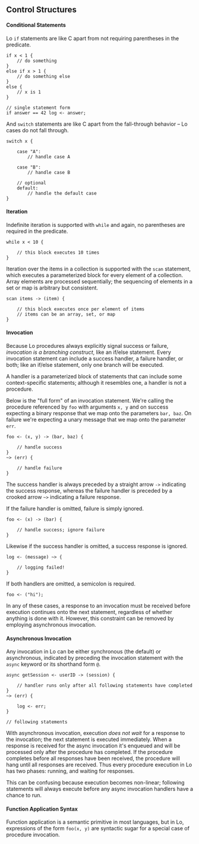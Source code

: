 ## Control Structures

#### Conditional Statements

Lo `if` statements are like C apart from not requiring parentheses in the predicate.

```
if x < 1 {
	// do something
}
else if x > 1 {
	// do something else
}
else {
	// x is 1
}

// single statement form
if answer == 42 log <- answer;

```

And `switch` statements are like C apart from the fall-through behavior – Lo cases do not fall through.

```
switch x {

    case "A":
        // handle case A
        
    case "B":
        // handle case B
    
    // optional
    default:
        // handle the default case
}

```

#### Iteration 

Indefinite iteration is supported with `while` and again, no parentheses are required in the predicate.

```
while x < 10 {

    // this block executes 10 times
}

```

Iteration over the items in a collection is supported with the `scan` statement, which executes a parameterized block for every element of a collection. Array elements are processed sequentially; the sequencing of elements in a set or map is arbitrary but consistent.

```
scan items -> (item) {

    // this block executes once per element of items
    // items can be an array, set, or map
}

```

#### Invocation

Because Lo procedures always explicitly signal success or failure, *invocation is a branching construct*, like an if/else statement. Every invocation statement can include a success handler, a failure handler, or both; like an if/else statement, only one branch will be executed.

A handler is a parameterized block of statements that can include some context-specific statements; although it resembles one, a handler is not a procedure.

Below is the "full form" of an invocation statement. We're calling the procedure referenced by `foo` with arguments `x, y` and on success expecting a binary response that we map onto the parameters `bar, baz`. On failure we're expecting a unary message that we map onto the parameter `err`.

```
foo <- (x, y) -> (bar, baz) {

    // handle success
}
~> (err) {

    // handle failure
}
```

The success handler is always preceded by a straight arrow `->` indicating the success response, whereas the failure handler is preceded by a crooked arrow `~>` indicating a failure response.

If the failure handler is omitted, failure is simply ignored.

```
foo <- (x) -> (bar) {

    // handle success; ignore failure
}
```

Likewise if the success handler is omitted, a success response is ignored.

```
log <- (message) ~> {

    // logging failed!
}
```

If both handlers are omitted, a semicolon is required.

```
foo <- ("hi");
```

In any of these cases, a response to an invocation must be received before execution continues onto the next statement, regardless of whether anything is done with it. However, this constraint can be removed by employing asynchronous invocation.

#### Asynchronous Invocation

Any invocation in Lo can be either synchronous (the default) or asynchronous, indicated by preceding the invocation statement with the `async` keyword or its shorthand form `@`. 

```
async getSession <- userID -> (session) {

    // handler runs only after all following statements have completed
}
~> (err) {

    log <- err;
}

// following statements
```

With asynchronous invocation, execution *does not wait* for a response to the invocation; the next statement is executed immediately. When a response is received for the async invocation it's enqueued and will be processed only after the procedure has completed. If the procedure completes before all responses have been received, the procedure will hang until all responses are received. Thus every procedure execution in Lo has two phases: running, and waiting for responses.

This can be confusing because execution becomes non-linear; following statements will always execute before any async invocation handlers have a chance to run.

#### Function Application Syntax

Function application is a semantic primitive in most languages, but in Lo, expressions of the form `foo(x, y)` are syntactic sugar for a special case of procedure invocation.



